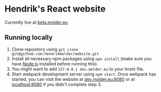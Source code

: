 # Hendrik's React website
Currently live at [beta.molder.eu](http://beta.molder.eu)

## Running locally
1. Clone repository using `git clone git@github.com:hendrikmolder/website.git`
2. Install all necessary npm packages using `npm install` (make sure you have [Node.js](https://nodejs.org/en/)
installed before running this).
3. You might want to add `127.0.0.1 dev.molder.eu` to your _hosts_ file.
4. Start webpack development server using `npm start`. Once webpack has started, you can visit the website at 
[dev.molder.eu:8080](http://dev.molder.eu:8080) or at [localhost:8080](http://localhost:8080) if you didn't complete step 3.
